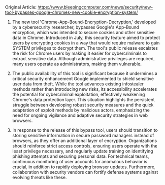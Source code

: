 Original Article: https://www.bleepingcomputer.com/news/security/new-tool-bypasses-google-chromes-new-cookie-encryption-system/

1) The new tool 'Chrome-App-Bound-Encryption-Decryption,' developed by a cybersecurity researcher, bypasses Google's App-Bound encryption, which was intended to secure cookies and other sensitive data in Chrome. Introduced in July, this security feature aimed to protect users by encrypting cookies in a way that would require malware to gain SYSTEM privileges to decrypt them. The tool's public release escalates the risk for Chrome users by making it easier for cybercriminals to extract sensitive data. Although administrative privileges are required, many users operate as administrators, making them vulnerable.

2) The public availability of this tool is significant because it undermines a critical security enhancement Google implemented to shield sensitive user data from theft. While the tool advances existing infostealer methods rather than introducing new risks, its accessibility accelerates the potential for cybercriminal exploitation, effectively weakening Chrome's data protection layer. This situation highlights the persistent struggle between developing robust security measures and the quick adaptation of exploit methods by malicious actors, emphasizing the need for ongoing vigilance and adaptive security strategies in web browsers.

3) In response to the release of this bypass tool, users should transition to storing sensitive information in secure password managers instead of browsers, as they offer an additional layer of encryption. Organizations should reinforce strict access controls, ensuring users operate with the least privilege necessary, and regularly update training on identifying phishing attempts and securing personal data. For technical teams, continuous monitoring of user accounts for anomalous behavior is crucial, in addition to rapidly deploying browser updates. Furthermore, collaboration with security vendors can fortify defense systems against evolving threats like these.